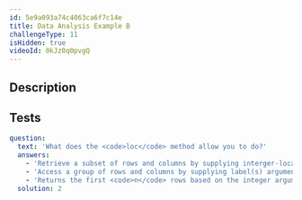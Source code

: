 ```yaml
---
id: 5e9a093a74c4063ca6f7c14e
title: Data Analysis Example B
challengeType: 11
isHidden: true
videoId: 0kJz0q0pvgQ
---
```


## Description
<section id='description'>
</section>

## Tests
<section id='tests'>

```yml
question:
  text: 'What does the <code>loc</code> method allow you to do?'
  answers:
    - 'Retrieve a subset of rows and columns by supplying interger-location arguments.'
    - 'Access a group of rows and columns by supplying label(s) arguments.'
    - 'Returns the first <code>n</code> rows based on the integer argument supplied.'
  solution: 2
```

</section>
